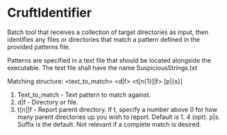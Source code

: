 # CruftIdentifier
Batch tool that receives a collection of target directories as input, then identifies any files or directories that match a pattern defined in the provided patterns file.

Patterns are specified in a text file that should be located alongside the executable. The text file shall have the name SuspiciousStrings.txt

Matching structure: <text_to_match> <d|f> <t[n{1}]|f> [p|{s}]
1. Text_to_match - Text pattern to match against.
2. d|f - Directory or file.
3. t[n]|f - Report parent directory. If t, specify a number above 0 for how many parent directories up you wish to report. Default is 1.
4 (opt). p|s. Suffix is the default. Not relevant if a complete match is desired.
